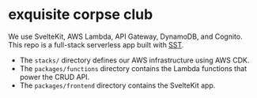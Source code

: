 # exquisite corpse club

We use SvelteKit, AWS Lambda, API Gateway, DynamoDB, and Cognito. This repo is a full-stack serverless app built with [SST](https://github.com/sst/sst).

- The `stacks/` directory defines our AWS infrastructure using AWS CDK.
- The `packages/functions` directory contains the Lambda functions that power the CRUD API.
- The `packages/frontend` directory contains the SvelteKit app.
